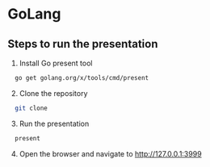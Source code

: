# GoLang
## Steps to run the presentation
1. Install Go present tool
```bash
  go get golang.org/x/tools/cmd/present
```
2. Clone the repository
```bash
  git clone
```
3. Run the presentation
```bash
  present
```
4. Open the browser and navigate to http://127.0.0.1:3999
